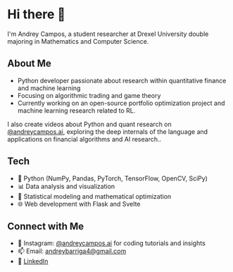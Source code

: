 # Hi there 👋

I'm Andrey Campos, a student researcher at Drexel University double majoring in Mathematics and Computer Science.

## About Me
- Python developer passionate about research within quantitative finance and machine learning
-  Focusing on algorithmic trading and game theory
-  Currently working on an open-source portfolio optimization project and machine learning research related to RL.

I also create videos about Python and quant research on [@andreycampos.ai](https://instagram.com/andreycampos.ai), exploring the deep internals of the language and applications on financial algorithms and AI research..

## Tech
- 🐍 Python (NumPy, Pandas, PyTorch, TensorFlow, OpenCV, SciPy)
- 📊 Data analysis and visualization
- 🔢 Statistical modeling and mathematical optimization
- 🌐 Web development with Flask and Svelte

## Connect with Me
- 📱 Instagram: [@andreycampos.ai](https://instagram.com/andreycampos.ai) for coding tutorials and insights
- 📫 Email: andreybarriga4@gmail.com
- 💼 [LinkedIn](https://linkedin.com/in/andreyb-campos)
